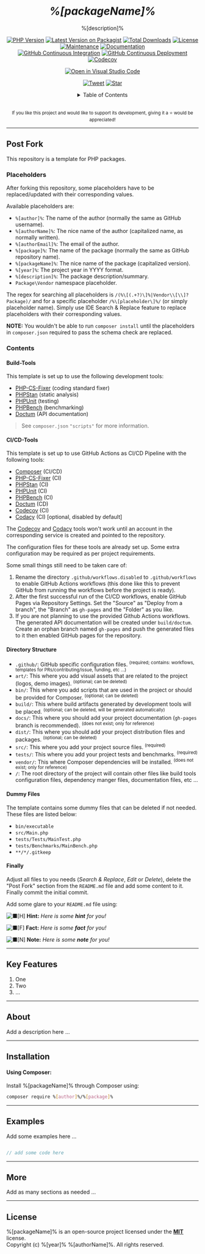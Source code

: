 <!-- add a logo here if there is any, a <br/> after the image is recommended -->

<h1 align="center"><i>%[packageName]%</i></h1>

<div align="center">

%[description]%

<!-- variable are defined at the end of the file -->

[![PHP Version][php-icon]][php-href]
[![Latest Version on Packagist][version-icon]][version-href]
[![Total Downloads][downloads-icon]][downloads-href]
[![License][license-icon]][license-href]
[![Maintenance][maintenance-icon]][maintenance-href]
[![Documentation][documentation-icon]][documentation-href]
<br>
[![GitHub Continuous Integration][github-ci-icon]][github-ci-href]
[![GitHub Continuous Deployment][github-cd-icon]][github-cd-href]
[![Codecov][codecov-icon]][codecov-href]
<!-- [![Codacy Coverage][codacy-coverage-icon]][codacy-coverage-href] -->
<!-- [![Codacy Grade][codacy-grade-icon]][codacy-grade-href] -->

[![Open in Visual Studio Code][vscode-icon]][vscode-href]

[![Tweet][tweet-icon]][tweet-href] [![Star][github-stars-icon]][github-stars-href]

<details>
<summary>Table of Contents</summary>
<p>

[About](#about)<br/>
[Installation](#installation)<br/>
[Examples](#examples)<br/>
[More](#more)<br/>
[Changelog](./CHANGELOG.md)

</p>
</details>

<br/>

<sup>If you like this project and would like to support its development, giving it a :star: would be appreciated!</sup>

<!-- add an image here if there is any, a <br/> before the image is recommended -->

</div>


---


## Post Fork

This repository is a template for PHP packages.

### Placeholders

After forking this repository, some placeholders have to be replaced/updated with their corresponding values.

Available placeholders are:
- `%[author]%`: The name of the author (normally the same as GitHub username).
- `%[authorName]%`: The nice name of the author (capitalized name, as normally written).
- `%[authorEmail]%`: The email of the author.
- `%[package]%`: The name of the package (normally the same as GitHub repository name).
- `%[packageName]%`: The nice name of the package (capitalized version).
- `%[year]%`: The project year in YYYY format.
- `%[description]%`: The package description/summary.
- `Package\Vendor` namespace placeholder.

The regex for searching all placeholders is `/(%\[(.+?)\]%|Vendor\\[\\]?Package)/` and for a specific placeholder `/%\[placeholder\]%/` (or simply placeholder name).
Simply use IDE Search & Replace feature to replace placeholders with their corresponding values.

**NOTE:** You wouldn't be able to run `composer install` until the placeholders in `composer.json` required to pass the schema check are replaced.

### Contents

#### Build-Tools

This template is set up to use the following development tools:
- [PHP-CS-Fixer](https://github.com/FriendsOfPHP/PHP-CS-Fixer) (coding standard fixer)
- [PHPStan](https://github.com/phpstan/phpstan) (static analysis)
- [PHPUnit](https://github.com/sebastianbergmann/phpunit) (testing)
- [PHPBench](https://github.com/phpbench/phpbench) (benchmarking)
- [Doctum](https://github.com/code-lts/doctum) (API documentation)

> See `composer.json` `"scripts"` for more information.

#### CI/CD-Tools

This template is set up to use GitHub Actions as CI/CD Pipeline with the following tools:
- [Composer](https://github.com/composer/composer) (CI/CD)
- [PHP-CS-Fixer](https://github.com/FriendsOfPHP/PHP-CS-Fixer) (CI)
- [PHPStan](https://github.com/phpstan/phpstan) (CI)
- [PHPUnit](https://github.com/sebastianbergmann/phpunit) (CI)
- [PHPBench](https://github.com/phpbench/phpbench) (CI)
- [Doctum](https://github.com/code-lts/doctum) (CD)
- [Codecov](https://codecov.io/) (CI)
- [Codacy](https://www.codacy.com/) (CI) [optional, disabled by default]

The [Codecov](https://codecov.io/) and [Codacy](https://www.codacy.com/) tools won't work until an account in the corresponding service is created and pointed to the repository.

The configuration files for these tools are already set up. Some extra configuration may be required as per project requirements.

Some small things still need to be taken care of:
1. Rename the directory `.github/workflows.disabled` to `.github/workflows` to enable GitHub Actions workflows (this done like this to prevent GitHub from running the workflows before the project is ready).
2. After the first successful run of the CI/CD workflows, enable GitHub Pages via Repository Settings. Set the "Source" as "Deploy from a branch", the "Branch" as `gh-pages` and the "Folder" as you like.
3. If you are not planning to use the provided Github Actions workflows. The generated API documentation will be created under `build/doctum`. Create an orphan branch named `gh-pages` and push the generated files to it then enabled GitHub pages for the repository.

#### Directory Structure

- `.github/`: GitHub specific configuration files. <sup>(required; contains: workflows, templates for PRs/contributing/issue, funding, etc ...)</sup>
- `art/`: This where you add visual assets that are related to the project (logos, demo images). <sup>(optional; can be deleted)</sup>
- `bin/`: This where you add scripts that are used in the project or should be provided for Composer. <sup>(optional; can be deleted)</sup>
- `build/`: This where build artifacts generated by development tools will be placed. <sup>(optional; can be deleted, will be generated automatically)</sup>
- `docs/`: This where you should add your project documentation (`gh-pages` branch is recommended). <sup>(does not exist; only for reference)</sup>
- `dist/`: This where you should add your project distribution files and packages. <sup>(optional; can be deleted)</sup>
- `src/`: This where you add your project source files. <sup>(required)</sup>
- `tests/`: This where you add your project tests and benchmarks. <sup>(required)</sup>
- `vendor/`: This where Composer dependencies will be installed. <sup>(does not exist; only for reference)</sup>
- `/`: The root directory of the project will contain other files like build tools configuration files, dependency manger files, documentation files, etc ...

#### Dummy Files

The template contains some dummy files that can be deleted if not needed. These files are listed below:
- `bin/executable`
- `src/Main.php`
- `tests/Tests/MainTest.php`
- `tests/Benchmarks/MainBench.php`
- `**/*/.gitkeep`

#### Finally

Adjust all files to you needs (*Search & Replace*, *Edit* or *Delete*), delete the "Post Fork" section from the `README.md` file and add some content to it. Finally commit the initial commit.

Add some glare to your `README.md` file using:

![■[H]](https://user-images.githubusercontent.com/7969982/182090863-c6bf7159-7056-4a00-bc97-10a5d296c797.png) **Hint:** *Here is some **hint** for you!*

![■[F]](https://user-images.githubusercontent.com/7969982/182090858-f98dc83e-da1c-4f14-a538-8ac0a9bc43c3.png) **Fact:** *Here is some **fact** for you!*

![■[N]](https://user-images.githubusercontent.com/7969982/182090864-09a2573a-59e3-4c82-bf9f-e2b9cd360c27.png) **Note:** *Here is some **note** for you!*

---


## Key Features

1. One
2. Two
3. ...


---


## About

Add a description here ...


---


## Installation

#### Using Composer:

Install %[packageName]% through Composer using:

```sh
composer require %[author]%/%[package]%
```

<!-- add as many installation methods here as needed -->


---


## Examples

Add some examples here ...

```php

// add some code here

```


---


## More

Add as many sections as needed ...


---


## License

%[packageName]% is an open-source project licensed under the [**MIT**](./LICENSE) license.
<br/>
Copyright (c) %[year]% %[authorName]%. All rights reserved.
<br/>










<!-- edit icons as needed -->
[php-icon]: https://img.shields.io/badge/php-%3E=8.0-yellow?style=flat&logo=php
[version-icon]: https://img.shields.io/packagist/v/%[author]%/%[package]%.svg?style=flat&logo=packagist
[downloads-icon]: https://img.shields.io/packagist/dt/%[author]%/%[package]%.svg?style=flat&logo=packagist
[license-icon]: https://img.shields.io/badge/license-MIT-red.svg?style=flat&logo=github
[maintenance-icon]: https://img.shields.io/badge/maintained-yes-orange.svg?style=flat&logo=github
[documentation-icon]: https://img.shields.io/website-up-down-blue-red/http/%[author]%.github.io/%[package]%.svg
<!-- GitHub Actions native badges -->
[github-ci-icon]: https://github.com/%[author]%/%[package]%/actions/workflows/ci.yml/badge.svg
[github-cd-icon]: https://github.com/%[author]%/%[package]%/actions/workflows/cd.yml/badge.svg
<!-- [github-ci-icon]: https://img.shields.io/github/workflow/status/%[author]%/%[package]%/CI?style=flat&logo=github -->
<!-- [github-cd-icon]: https://img.shields.io/github/workflow/status/%[author]%/%[package]%/CD?style=flat&logo=github -->
[codecov-icon]: https://codecov.io/gh/%[author]%/%[package]%/branch/master/graph/badge.svg?token=CODECOV_TOKEN
<!-- [codacy-coverage-icon]: https://app.codacy.com/project/badge/Coverage/YOUR_CODACY_PROJECT_TOKEN -->
<!-- [codacy-grade-icon]: https://app.codacy.com/project/badge/Grade/YOUR_CODACY_PROJECT_TOKEN -->
[vscode-icon]: https://img.shields.io/static/v1?logo=visualstudiocode&label=&message=Open%20in%20VS%20Code&labelColor=2c2c32&color=007acc&logoColor=007acc
[tweet-icon]: https://img.shields.io/twitter/url/http/shields.io.svg?style=social
[github-stars-icon]: https://img.shields.io/github/stars/%[author]%/%[package]%.svg?style=social&label=Star

<!-- edit urls as needed -->
[php-href]: https://github.com/%[author]%/%[package]%/search?l=php
[version-href]: https://packagist.org/packages/%[author]%/%[package]%
[downloads-href]: https://packagist.org/packages/%[author]%/%[package]%/stats
[license-href]: ./LICENSE
[maintenance-href]: https://github.com/%[author]%/%[package]%/graphs/commit-activity
[documentation-href]: https://%[author]%.github.io/%[package]%
[github-ci-href]: https://github.com/%[author]%/%[package]%/actions
[github-cd-href]: https://github.com/%[author]%/%[package]%/actions
[codecov-href]: https://codecov.io/gh/%[author]%/%[package]%
<!-- [codacy-coverage-href]: https://app.codacy.com/project/badge/Coverage/YOUR_CODACY_PROJECT_TOKEN -->
<!-- [codacy-grade-href]: https://app.codacy.com/project/badge/Grade/YOUR_CODACY_PROJECT_TOKEN -->
[vscode-href]: https://open.vscode.dev/%[author]%/%[package]%
[tweet-href]: https://twitter.com/intent/tweet?url=https%3A%2F%2Fgithub.com%2F%[author]%%2F%[package]%&text=Check%20out%%[author]%%2F%[package]%%20on%20GitHub%21
[github-stars-href]: https://github.com/%[author]%/%[package]%/stargazers
